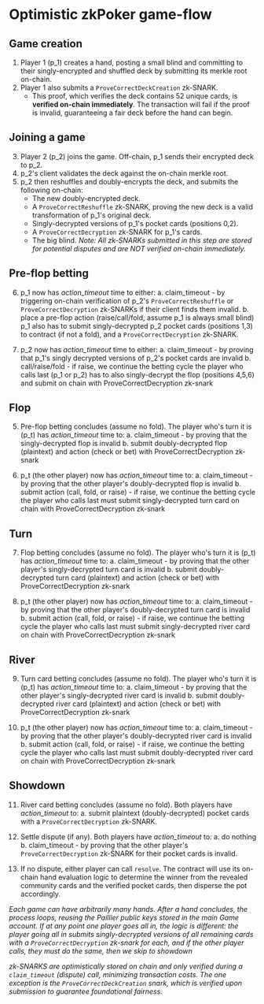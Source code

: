 # Optimistic zkPoker game-flow

## Game creation
1. Player 1 (p_1) creates a hand, posting a small blind and committing to their singly-encrypted and shuffled deck by submitting its merkle root on-chain.
2. Player 1 also submits a `ProveCorrectDeckCreation` zk-SNARK.
   - This proof, which verifies the deck contains 52 unique cards, is **verified on-chain immediately**. The transaction will fail if the proof is invalid, guaranteeing a fair deck before the hand can begin.

## Joining a game
3. Player 2 (p_2) joins the game. Off-chain, p_1 sends their encrypted deck to p_2.
4. p_2's client validates the deck against the on-chain merkle root.
5. p_2 then reshuffles and doubly-encrypts the deck, and submits the following on-chain:
   - The new doubly-encrypted deck.
   - A `ProveCorrectReshuffle` zk-SNARK, proving the new deck is a valid transformation of p_1's original deck.
   - Singly-decrypted versions of p_1's pocket cards (positions 0,2).
   - A `ProveCorrectDecryption` zk-SNARK for p_1's cards.
   - The big blind.
   *Note: All zk-SNARKs submitted in this step are stored for potential disputes and are NOT verified on-chain immediately.*

## Pre-flop betting
6. p_1 now has *action_timeout* time to either:
    a. claim_timeout - by triggering on-chain verification of p_2's `ProveCorrectReshuffle` or `ProveCorrectDecryption` zk-SNARKs if their client finds them invalid.
    b. place a pre-flop action (raise/call/fold, assume p_1 is always small blind)
   p_1 also has to submit singly-decrypted p_2 pocket cards (positions 1,3) to contract (if not a fold), and a `ProveCorrectDecryption` zk-SNARK.

4. p_2 now has *action_timeout* time to either:
    a. claim_timeout - by proving that p_1's singly decrypted versions of p_2's pocket cards are invalid
    b. call/raise/fold - if raise, we continue the betting cycle
   the player who calls last (p_1 or p_2) has to also singly-decrypt the flop (positions 4,5,6) and submit on chain with ProveCorrectDecryption zk-snark

## Flop
5. Pre-flop betting concludes (assume no fold). The player who's turn it is (p_t) has *action_timeout* time to:
    a. claim_timeout - by proving that the singly-decrypted flop is invalid
    b. submit doubly-decrypted flop (plaintext) and action (check or bet) with ProveCorrectDecryption zk-snark

6. p_t (the other player) now has *action_timeout* time to:
    a. claim_timeout - by proving that the other player's doubly-decrypted flop is invalid
    b. submit action (call, fold, or raise) - if raise, we continue the betting cycle
   the player who calls last must submit singly-decrypted turn card on chain with ProveCorrectDecryption zk-snark

## Turn
7. Flop betting concludes (assume no fold). The player who's turn it is (p_t) has *action_timeout* time to:
    a. claim_timeout - by proving that the other player's singly-decrypted turn card is invalid
    b. submit doubly-decrypted turn card (plaintext) and action (check or bet) with ProveCorrectDecryption zk-snark

8. p_t (the other player) now has *action_timeout* time to:
    a. claim_timeout - by proving that the other player's doubly-decrypted turn card is invalid
    b. submit action (call, fold, or raise) - if raise, we continue the betting cycle
   the player who calls last must submit singly-decrypted river card on chain with ProveCorrectDecryption zk-snark

## River
9. Turn card betting concludes (assume no fold). The player who's turn it is (p_t) has *action_timeout* time to:
    a. claim_timeout - by proving that the other player's singly-decrypted river card is invalid
    b. submit doubly-decrypted river card (plaintext) and action (check or bet) with ProveCorrectDecryption zk-snark

10. p_t (the other player) now has *action_timeout* time to:
    a. claim_timeout - by proving that the other player's doubly-decrypted river card is invalid
    b. submit action (call, fold, or raise) - if raise, we continue the betting cycle
   the player who calls last must submit doubly-decrypted river card on chain with ProveCorrectDecryption zk-snark

## Showdown
11. River card betting concludes (assume no fold). Both players have *action_timeout* to:
    a. submit plaintext (doubly-decrypted) pocket cards with a `ProveCorrectDecryption` zk-SNARK.

12. Settle dispute (if any). Both players have *action_timeout* to:
    a. do nothing
    b. claim_timeout - by proving that the other player's `ProveCorrectDecryption` zk-SNARK for their pocket cards is invalid.

13. If no dispute, either player can call `resolve`. The contract will use its on-chain hand evaluation logic to determine the winner from the revealed community cards and the verified pocket cards, then disperse the pot accordingly.

*Each game can have arbitrarily many hands. After a hand concludes, the process loops, reusing the Paillier public keys stored in the main Game account. If at any point one player goes all in, the logic is different: the player going all in submits singly-decrypted versions of all remaining cards with a `ProveCorrectDecryption` zk-snark for each, and if the other player calls, they must do the same, then we skip to showdown*

*zk-SNARKS are optimistically stored on chain and only verified during a `claim_timeout` (dispute) call, minimizing transaction costs. The one exception is the `ProveCorrectDeckCreation` snark, which is verified upon submission to guarantee foundational fairness.*